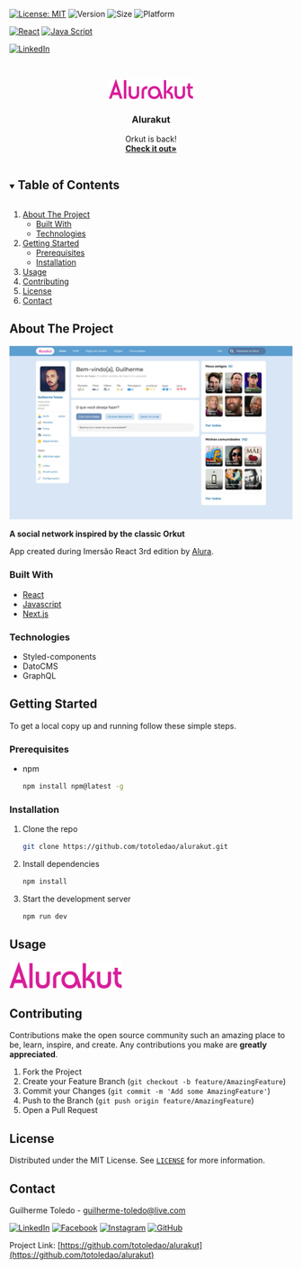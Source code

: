 <!-- PROJECT SHIELDS -->
<!-- See the bottom of this document for the declaration of the reference variables -->

[![License: MIT][license-shield]][license-url]
![Version](https://img.shields.io/badge/version-0.1.0-6bd4a7)
![Size](https://github-size-badge.herokuapp.com/totoledao/alurakut.svg)
![Platform](https://img.shields.io/badge/platform-Web-7F00FF)

[![React][react-shield]][react-url]
[![Java Script][javascript-shield]][javascript-url]

[![LinkedIn][linkedin-shield]][linkedin-url]


<!-- PROJECT LOGO -->
<br />
<p align="center">
  <a href="https://alurakut-totoledao.vercel.app/">
    <img src="readmeAssets/Alurakut%20Logo.png" alt="Logo" width="150">
  </a>

  <h3 align="center">Alurakut</h3>

  <p align="center">
    Orkut is back!
    <br />
    <a href="https://github.com/totoledao/alurakut"><strong>Check it out»</strong></a>    
  </p>
</p>



<!-- TABLE OF CONTENTS -->
<details open="open">
  <summary><h2 style="display: inline-block">Table of Contents</h2></summary>
  <ol>
    <li>
      <a href="#about-the-project">About The Project</a>
      <ul>
        <li><a href="#built-with">Built With</a></li>
        <li><a href="#technologies">Technologies</a></li>
      </ul>
    </li>
    <li>
      <a href="#getting-started">Getting Started</a>
      <ul>
        <li><a href="#prerequisites">Prerequisites</a></li>
        <li><a href="#installation">Installation</a></li>
      </ul>
    </li>    
    <li><a href="#usage">Usage</a></li>
    <li><a href="#contributing">Contributing</a></li>
    <li><a href="#license">License</a></li>
    <li><a href="#contact">Contact</a></li>    
  </ol>
</details>



<!-- ABOUT THE PROJECT -->
## About The Project

![Alurakut](./readmeAssets/Home.jpg)

**A social network inspired by the classic Orkut**

App created during Imersão React 3rd edition by [Alura](https://alura.com.br/).

### Built With

* [React](https://reactjs.org/)
* [Javascript](http://www.ecmascript.org/)
* [Next.js](https://nextjs.org/)

### Technologies
* Styled-components
* DatoCMS
* GraphQL

<!-- GETTING STARTED -->
## Getting Started

To get a local copy up and running follow these simple steps.

### Prerequisites

* npm
  ```sh
  npm install npm@latest -g
  ```

### Installation

1. Clone the repo
   ```sh
   git clone https://github.com/totoledao/alurakut.git
   ```
2. Install dependencies
   ```sh
   npm install
   ```
3. Start the development server
   ```sh
   npm run dev
   ```

<!-- USAGE EXAMPLES -->
## Usage

<img src="readmeAssets/Alurakut%20Logo.png" alt="Logo" width="200">

<!-- CONTRIBUTING -->
## Contributing

Contributions make the open source community such an amazing place to be, learn, inspire, and create. Any contributions you make are **greatly appreciated**.

1. Fork the Project
2. Create your Feature Branch (`git checkout -b feature/AmazingFeature`)
3. Commit your Changes (`git commit -m 'Add some AmazingFeature'`)
4. Push to the Branch (`git push origin feature/AmazingFeature`)
5. Open a Pull Request



<!-- LICENSE -->
## License

Distributed under the MIT License. See [`LICENSE`][license-url] for more information.



<!-- CONTACT -->
## Contact

Guilherme Toledo - guilherme-toledo@live.com

[![LinkedIn](https://img.shields.io/badge/LinkedIn-0077B5?style=for-the-badge&logo=linkedin&logoColor=white)](https://www.linkedin.com/in/guilhermemtoledo/)
[![Facebook](https://img.shields.io/badge/Facebook-1877F2?style=for-the-badge&logo=facebook&logoColor=white)](https://www.facebook.com/totoledao)
[![Instagram](https://img.shields.io/badge/Instagram-E4405F?style=for-the-badge&logo=instagram&logoColor=white)](https://www.instagram.com/totoledao)
[![GitHub](https://img.shields.io/badge/GitHub-100000?style=for-the-badge&logo=github&logoColor=whit)](https://www.github.com/totoledao)


Project Link: [https://github.com/totoledao/alurakut](https://github.com/totoledao/alurakut)

<!-- MARKDOWN LINKS & IMAGES -->
<!-- https://www.markdownguide.org/basic-syntax/#reference-style-links -->

[license-shield]: https://img.shields.io/badge/License-MIT-blue.svg
[license-url]: https://github.com/totoledao/alurakut/blob/main/MIT-LICENSE.txt
[linkedin-shield]: https://img.shields.io/badge/-LinkedIn-black.svg?style=for-the-badge&logo=linkedin&colorB=0e76a8
[linkedin-url]: http://www.linkedin.com/in/guilhermemtoledo

[react-shield]:https://img.shields.io/badge/React-20232A?style=for-the-badge&logo=react&logoColor=61DAFB

[react-url]: https://reactjs.org/

[javascript-shield]:https://img.shields.io/badge/JavaScript-F7DF1E?style=for-the-badge&logo=javascript&logoColor=black

[javascript-url]: http://www.ecmascript.org/